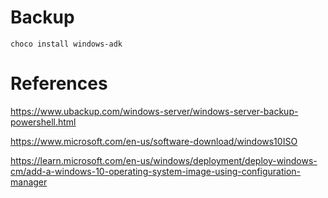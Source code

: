 # Backup

```
choco install windows-adk
```

# References

https://www.ubackup.com/windows-server/windows-server-backup-powershell.html

https://www.microsoft.com/en-us/software-download/windows10ISO

https://learn.microsoft.com/en-us/windows/deployment/deploy-windows-cm/add-a-windows-10-operating-system-image-using-configuration-manager
